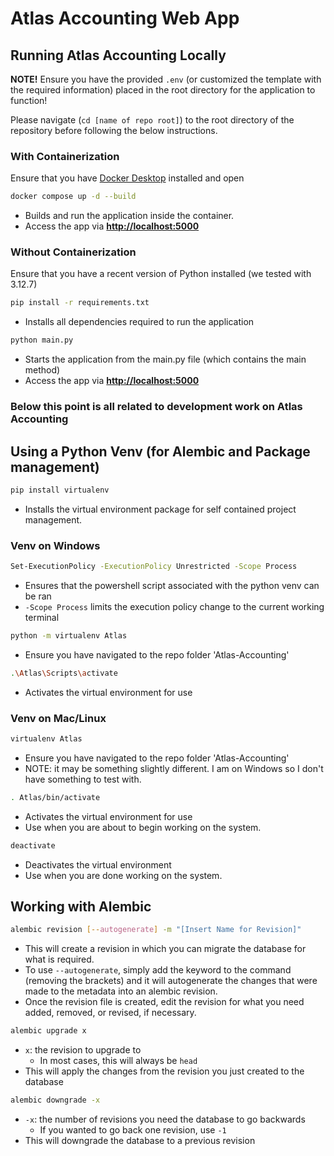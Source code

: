 # Atlas Accounting Web App

## Running Atlas Accounting Locally
**NOTE!** Ensure you have the provided `.env` (or customized the template with the required information) placed in the root directory for the application to function!

Please navigate (`cd [name of repo root]`) to the root directory of the repository before following the below instructions.

### With Containerization
Ensure that you have [Docker Desktop](https://www.docker.com/products/docker-desktop/) installed and open
```bash
docker compose up -d --build
```
* Builds and run the application inside the container. 
* Access the app via [**http://localhost:5000**](http://localhost:5000) 

### Without Containerization
Ensure that you have a recent version of Python installed (we tested with 3.12.7)
```bash
pip install -r requirements.txt
```
* Installs all dependencies required to run the application

```bash
python main.py
```
* Starts the application from the main.py file (which contains the main method)
* Access the app via [**http://localhost:5000**](http://localhost:5000)

### Below this point is all related to development work on Atlas Accounting

## Using a Python Venv (for Alembic and Package management)
```bash
pip install virtualenv
```
* Installs the virtual environment package for self contained project management.

### Venv on Windows
```bash
Set-ExecutionPolicy -ExecutionPolicy Unrestricted -Scope Process
```
* Ensures that the powershell script associated with the python venv can be ran
* `-Scope Process` limits the execution policy change to the current working terminal

```bash
python -m virtualenv Atlas
```
* Ensure you have navigated to the repo folder 'Atlas-Accounting'

```bash
.\Atlas\Scripts\activate
```
* Activates the virtual environment for use

### Venv on Mac/Linux
```bash
virtualenv Atlas
```
* Ensure you have navigated to the repo folder 'Atlas-Accounting'
* NOTE: it may be something slightly different. I am on Windows so I don't have something to test with.

```bash
. Atlas/bin/activate
```
* Activates the virtual environment for use
* Use when you are about to begin working on the system.

```bash
deactivate
```
* Deactivates the virtual environment
* Use when you are done working on the system.

## Working with Alembic

```bash
alembic revision [--autogenerate] -m "[Insert Name for Revision]"
```
* This will create a revision in which you can migrate the database for what is required.
* To use `--autogenerate`, simply add the keyword to the command (removing the brackets) and it will autogenerate the changes that were made to the metadata into an alembic revision. 
* Once the revision file is created, edit the revision for what you need added, removed, or revised, if necessary.

```bash
alembic upgrade x
```
* `x`: the revision to upgrade to 
    * In most cases, this will always be `head`
* This will apply the changes from the revision you just created to the database

```bash
alembic downgrade -x
```
* `-x`: the number of revisions you need the database to go backwards
    * If you wanted to go back one revision, use `-1`
* This will downgrade the database to a previous revision